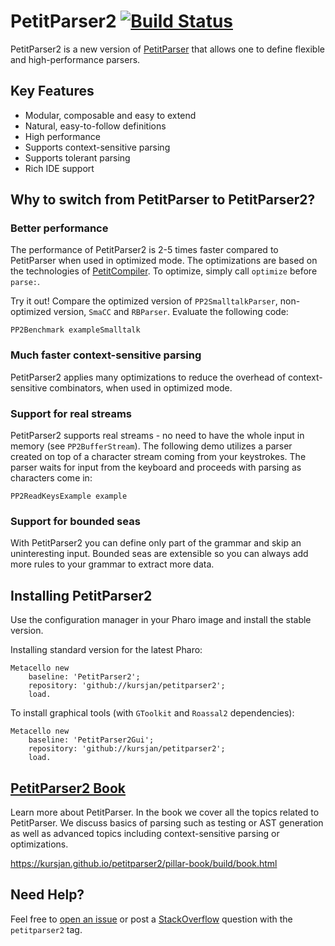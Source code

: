 # PetitParser2 [![Build Status](https://travis-ci.org/kursjan/petitparser2.svg?branch=master)](https://travis-ci.org/kursjan/petitparser2)

PetitParser2 is a new version of [PetitParser](http://www.lukas-renggli.ch/blog/petitparser-1) that allows one to define flexible and high-performance parsers.

## Key Features
- Modular, composable and easy to extend
- Natural, easy-to-follow definitions
- High performance
- Supports context-sensitive parsing
- Supports tolerant parsing
- Rich IDE support

## Why to switch from PetitParser to PetitParser2?

### Better performance 
The performance of PetitParser2 is 2-5 times faster compared to PetitParser when used in optimized mode. The optimizations are based on the technologies of [PetitCompiler](http://scg.unibe.ch/scgbib?query=Kurs16a&display=abstract). To optimize, simply call `optimize` before `parse:`.

Try it out! Compare the optimized version of `PP2SmalltalkParser`, non-optimized version, `SmaCC` and `RBParser`. Evaluate the following code:
```
PP2Benchmark exampleSmalltalk
```
### Much faster context-sensitive parsing
PetitParser2 applies many optimizations to reduce the overhead of context-sensitive combinators, when used in optimized mode.

### Support for real streams
PetitParser2 supports real streams - no need to have the whole input in memory (see `PP2BufferStream`). The following demo utilizes a parser created on top of a character stream coming from your keystrokes. The parser waits for input from the keyboard and proceeds with parsing as characters come in:

```
PP2ReadKeysExample example
```

### Support for bounded seas
With PetitParser2 you can define only part of the grammar and skip an uninteresting input. Bounded seas are extensible so you can always add more rules to your grammar to extract more data.


## Installing PetitParser2

Use the configuration manager in your Pharo image and install the stable version.

Installing standard version for the latest Pharo:

```smalltalk
Metacello new
    baseline: 'PetitParser2';
    repository: 'github://kursjan/petitparser2';
    load.
```

To install graphical tools (with `GToolkit` and `Roassal2` dependencies):

```smalltalk
Metacello new
    baseline: 'PetitParser2Gui';
    repository: 'github://kursjan/petitparser2';
    load.
```

## [PetitParser2 Book](https://kursjan.github.io/petitparser2/pillar-book/build/book.html)
Learn more about PetitParser. In the book we cover all the topics related to PetitParser. We discuss basics of parsing such as testing or AST generation as well as advanced topics including context-sensitive parsing or optimizations.

https://kursjan.github.io/petitparser2/pillar-book/build/book.html

## Need Help?
Feel free to [open an issue](https://github.com/kursjan/petitparser2/issues) or post a [StackOverflow](https://stackoverflow.com/questions/tagged/petitparser2) question with the `petitparser2` tag.
